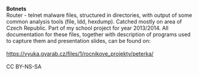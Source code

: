 <b>Botnets</b>
<br>Router - telnet malware files, structured in directories, with output of some common analysis tools (file, ldd, hexdump). Catched mostly on area of Czech Republic. Part of my school project for year 2013/2014. All documentation for these files, together with description of programs used to capture them and presentation slides, can be found on:
<br><br>
https://vyuka.gyarab.cz/files/1/rocnikove_projekty/peterka/ 
<br><br>
CC BY-NS-SA
